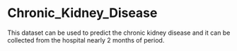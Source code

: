 # Chronic_Kidney_Disease
This dataset can be used to predict the chronic kidney disease and it can be collected from the hospital nearly 2 months of period.
